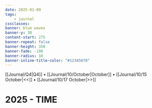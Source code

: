 ```yaml
---
date: 2025-01-09
tags:
    - journal
cssclasses:
banner: blue waves
banner-y: 30
content-start: 275
banner-repeat: false
banner-height: 350
banner-fade: -100
banner-radius: 10
banner-inline-title-color: "#12345678"
---
```


[[Journal/Q4|Q4]] • [[Journal/10/October|October]] • [[Journal/10/15 October|<<]] • [[Journal/10/17 October|>>]]

# 2025 - TIME